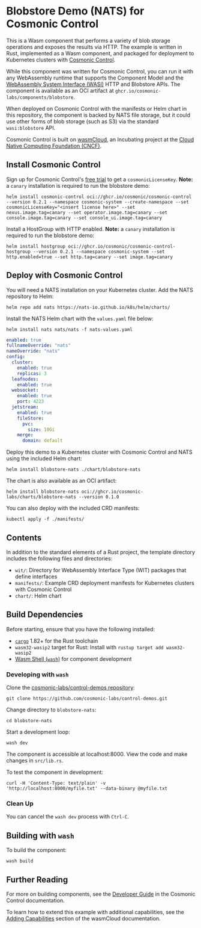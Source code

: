 # Blobstore Demo (NATS) for Cosmonic Control

This is a Wasm component that performs a variety of blob storage operations and exposes the results via HTTP. The example is written in Rust, implemented as a Wasm component, and packaged for deployment to Kubernetes clusters with [Cosmonic Control](https://cosmonic.com/docs/). 

While this component was written for Cosmonic Control, you can run it with any WebAssembly runtime that supports the Component Model and the [WebAssembly System Interface (WASI)](https://wasi.dev/) HTTP and Blobstore APIs. The component is available as an OCI artifact at `ghcr.io/cosmonic-labs/components/blobstore`.

When deployed on Cosmonic Control with the manifests or Helm chart in this repository, the component is backed by NATS file storage, but it could use other forms of blob storage (such as S3) via the standard `wasi:blobstore` API.

Cosmonic Control is built on [wasmCloud](https://wasmcloud.com/), an Incubating project at the [Cloud Native Computing Foundation (CNCF)](https://www.cncf.io/).

## Install Cosmonic Control

Sign up for Cosmonic Control's [free trial](https://cosmonic.com/trial) to get a `cosmonicLicenseKey`. **Note:** a `canary` installation is required to run the blobstore demo:

```shell
helm install cosmonic-control oci://ghcr.io/cosmonic/cosmonic-control --version 0.2.1 --namespace cosmonic-system --create-namespace --set cosmonicLicenseKey="<insert license here>" --set nexus.image.tag=canary --set operator.image.tag=canary --set console.image.tag=canary --set console_ui.image.tag=canary
```

Install a HostGroup with HTTP enabled. **Note:** a `canary` installation is required to run the blobstore demo:  

```shell
helm install hostgroup oci://ghcr.io/cosmonic/cosmonic-control-hostgroup --version 0.2.1 --namespace cosmonic-system --set http.enabled=true --set http.tag=canary --set image.tag=canary
```

## Deploy with Cosmonic Control

You will need a NATS installation on your Kubernetes cluster. Add the NATS repository to Helm:

```shell
helm repo add nats https://nats-io.github.io/k8s/helm/charts/
```

Install the NATS Helm chart with the `values.yaml` file below:

```shell
helm install nats nats/nats -f nats-values.yaml
```
```yaml
enabled: true
fullnameOverride: "nats"
nameOverride: "nats"
config:
  cluster:
    enabled: true
    replicas: 3
  leafnodes:
    enabled: true
  websocket:
    enabled: true
    port: 4223
  jetstream:
    enabled: true
    fileStore:
      pvc:
        size: 10Gi
    merge:
      domain: default
```

Deploy this demo to a Kubernetes cluster with Cosmonic Control and NATS using the included Helm chart:

```shell
helm install blobstore-nats ./chart/blobstore-nats
```

The chart is also available as an OCI artifact:

```shell
helm install blobstore-nats oci://ghcr.io/cosmonic-labs/charts/blobstore-nats --version 0.1.0
```

You can also deploy with the included CRD manifests:

```shell
kubectl apply -f ./manifests/
```

## Contents

In addition to the standard elements of a Rust project, the template directory includes the following files and directories:

- `wit/`: Directory for WebAssembly Interface Type (WIT) packages that define interfaces
- `manifests/`: Example CRD deployment manifests for Kubernetes clusters with Cosmonic Control
- `chart/`: Helm chart

## Build Dependencies

Before starting, ensure that you have the following installed:

- [`cargo`](https://www.rust-lang.org/tools/install) 1.82+ for the Rust toolchain
- `wasm32-wasip2` target for Rust: Install with `rustup target add wasm32-wasip2`
- [Wasm Shell (`wash`)](https://github.com/wasmCloud/wash) for component development

### Developing with `wash`

Clone the [cosmonic-labs/control-demos repository](https://github.com/cosmonic-labs/control-demos): 

```shell
git clone https://github.com/cosmonic-labs/control-demos.git
```

Change directory to `blobstore-nats`:

```shell
cd blobstore-nats
```

Start a development loop:

```shell
wash dev
```

The component is accessible at localhost:8000. View the code and make changes in `src/lib.rs`.

To test the component in development:

```shell
curl -H 'Content-Type: text/plain' -v 'http://localhost:8000/myfile.txt' --data-binary @myfile.txt
```

### Clean Up

You can cancel the `wash dev` process with `Ctrl-C`.

## Building with `wash`

To build the component:

```shell
wash build
```

## Further Reading

For more on building components, see the [Developer Guide](https://cosmonic.com/docs/developer-guide/developing-webassembly-components) in the Cosmonic Control documentation. 

To learn how to extend this example with additional capabilities, see the [Adding Capabilities](https://wasmcloud.com/docs/tour/adding-capabilities?lang=rust) section of the wasmCloud documentation.